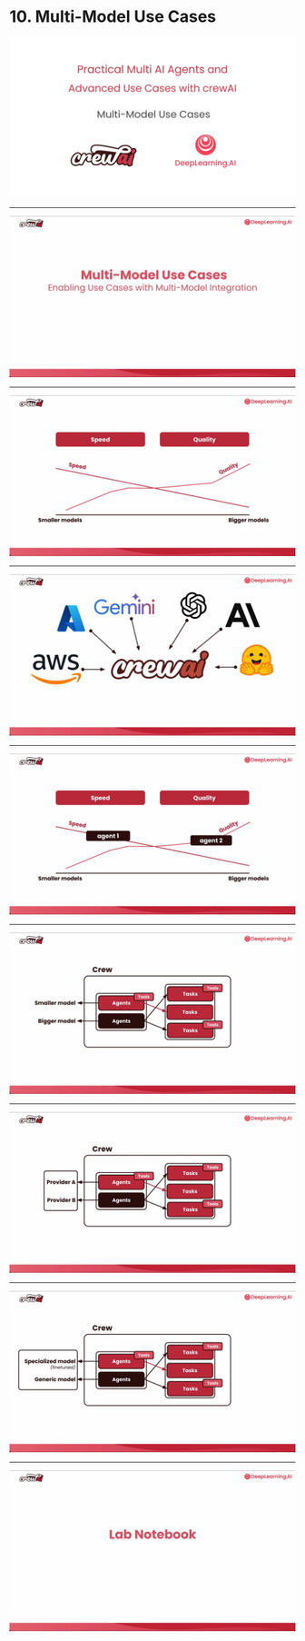 # 10. Multi-Model Use Cases

![](Slides/videoframe_0.png)

---

![](Slides/videoframe_48318.png)

---

![](Slides/videoframe_66114.png)

---

![](Slides/videoframe_83171.png)

---

![](Slides/videoframe_108669.png)

---

![](Slides/videoframe_127505.png)

---

![](Slides/videoframe_130194.png)

---

![](Slides/videoframe_154299.png)

---

![](Slides/videoframe_201868.png)
